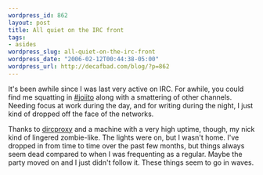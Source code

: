 ```yaml
--- 
wordpress_id: 862
layout: post
title: All quiet on the IRC front
tags: 
- asides
wordpress_slug: all-quiet-on-the-irc-front
wordpress_date: "2006-02-12T00:44:38-05:00"
wordpress_url: http://decafbad.com/blog/?p=862
---
```

It's been awhile since I was last very active on IRC.  For awhile, you could find me squatting in <a href="http://joiwiki.ito.com/joiwiki/index.cgi">#joiito</a> along with a smattering of other channels.  Needing focus at work during the day, and for writing during the night, I just kind of dropped off the face of the networks.  

Thanks to <a href="http://dircproxy.securiweb.net/">dircproxy</a> and a machine with a very high uptime, though, my nick kind of lingered zombie-like.  The lights were on, but I wasn't home.  I've dropped in from time to time over the past few months, but things always seem dead compared to when I was frequenting as a regular.  Maybe the party moved on and I just didn't follow it.  These things seem to go in waves.
